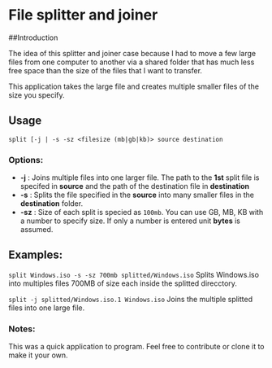 # File splitter and joiner

##Introduction

The idea of this splitter and joiner case because I had to move a few large
files from one computer to another via a shared folder that has much less free
space than the size of the files that I want to transfer.

This application takes the large file and creates multiple smaller files of the
size you specify.

## Usage
`
split [-j | -s -sz <filesize (mb|gb|kb)> source destination
`

### Options:

* **-j** : Joins multiple files into one larger file. The path to the **1st** split 
file is specifed in __source__ and the path of the destination file in 
__destination__
* **-s** : Splits the file specified in the __source__ into many smaller files in
 the __destination__ folder.
* **-sz** : Size of each split is specied as `100mb`. You can use GB, MB, KB with a 
number to specify size. If only a number is entered unit **bytes** is assumed.

## Examples:
`
split Windows.iso -s -sz 700mb splitted/Windows.iso
`
Splits Windows.iso into multiples files 700MB of size each inside the splitted
direcctory.

`
split -j splitted/Windows.iso.1 Windows.iso
`
Joins the multiple splitted files into one large file.

### Notes:

This was a quick application to program. Feel free to contribute or clone it to
make it your own. 
